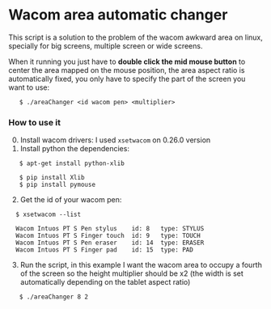 # Wacom area automatic changer

This script is a solution to the problem of the wacom awkward area on linux, specially for big screens,
 multiple screen or wide screens.

When it running you just have to **double click the mid mouse button** to center the area mapped on the mouse position,
the area aspect ratio is automatically fixed, you only have to specify the part of the screen you want to use:
 
 ```commandline
    $ ./areaChanger <id wacom pen> <multiplier>
```

### How to use it

0. Install wacom drivers: I used ```xsetwacom``` on 0.26.0 version 
1. Install python the dependencies: 
 ```commandline
    $ apt-get install python-xlib
    
    $ pip install Xlib
    $ pip install pymouse
 ```
 2. Get the id of your wacom pen:
  ```commandline
    $ xsetwacom --list
       
    Wacom Intuos PT S Pen stylus    id: 8   type: STYLUS    
    Wacom Intuos PT S Finger touch  id: 9   type: TOUCH     
    Wacom Intuos PT S Pen eraser    id: 14  type: ERASER    
    Wacom Intuos PT S Finger pad    id: 15  type: PAD 
  ```
 3. Run the script, in this example I want the wacom area to occupy a fourth of the screen so the height multiplier
 should be x2 (the width is set automatically depending on the tablet aspect ratio)
 
 ```commandline
    $ ./areaChanger 8 2
```

 